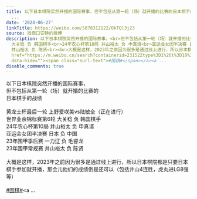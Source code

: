 ```yaml
---
title: 以下日本棋院突然开播的国际赛事，但不包括从第一轮（场）就开播的比赛的日本棋手的战绩黄龙士杯最后一轮 上野爱咲美vs陆敏全（正在进行）世界业余锦标赛第6轮
  ...
date: '2024-06-27'
linkTitle: https://weibo.com/5878312122/OkTQl3j23
source: 找借口安静的微博
description: 以下日本棋院突然开播的国际赛事，<br>但不包括从第一轮（场）就开播的比赛的<br>日本棋手的战绩<br><br>黄龙士杯最后一轮 上野爱咲美vs陆敏全（正在进行）<br>世界业余锦标赛第6轮
  大关稔 负 韩国棋手<br>24年农心杯第10局 井山裕太 负 申真谞<br>亚运会女团半决赛 日本 负 中国<br>23年围甲季后赛 一力辽 负 毛睿龙<br>23年围甲常规赛
  井山裕太 负 陈贤<br><br>大概是这样，2023年之前因为很多是通过线上进行，所以日本棋院都是只要日本棋手参加就开播，那会儿他们的成绩倒是还可以（包括井山4连胜，虎丸进LG8强等）<br><br><a
  href="https://m.weibo.cn/search?containerid=231522type%3D1%26t%3D10%26q%3D%23%E5%9B%B4%E6%A3%8B%23&amp;isnewpage=1"
  data-hide=""><span class="surl-text">#围棋#</span></a><a ...
disable_comments: true
---
```

以下日本棋院突然开播的国际赛事，<br>但不包括从第一轮（场）就开播的比赛的<br>日本棋手的战绩<br><br>黄龙士杯最后一轮 上野爱咲美vs陆敏全（正在进行）<br>世界业余锦标赛第6轮 大关稔 负 韩国棋手<br>24年农心杯第10局 井山裕太 负 申真谞<br>亚运会女团半决赛 日本 负 中国<br>23年围甲季后赛 一力辽 负 毛睿龙<br>23年围甲常规赛 井山裕太 负 陈贤<br><br>大概是这样，2023年之前因为很多是通过线上进行，所以日本棋院都是只要日本棋手参加就开播，那会儿他们的成绩倒是还可以（包括井山4连胜，虎丸进LG8强等）<br><br><a href="https://m.weibo.cn/search?containerid=231522type%3D1%26t%3D10%26q%3D%23%E5%9B%B4%E6%A3%8B%23&amp;isnewpage=1" data-hide=""><span class="surl-text">#围棋#</span></a><a ...